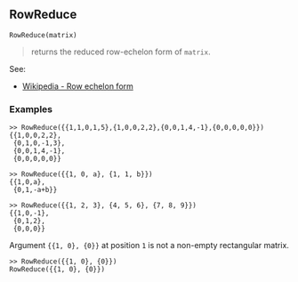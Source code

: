 ## RowReduce

```
RowReduce(matrix)
```

> returns the reduced row-echelon form of `matrix`.

See:   
* [Wikipedia - Row echelon form](http://en.wikipedia.org/wiki/Row_echelon_form)

### Examples

```
>> RowReduce({{1,1,0,1,5},{1,0,0,2,2},{0,0,1,4,-1},{0,0,0,0,0}})
{{1,0,0,2,2},  
 {0,1,0,-1,3},
 {0,0,1,4,-1},
 {0,0,0,0,0}}
 
>> RowReduce({{1, 0, a}, {1, 1, b}})   
{{1,0,a},
 {0,1,-a+b}}
 
>> RowReduce({{1, 2, 3}, {4, 5, 6}, {7, 8, 9}})
{{1,0,-1},
 {0,1,2},
 {0,0,0}}
```

Argument `{{1, 0}, {0}}` at position `1` is not a non-empty rectangular matrix.

```
>> RowReduce({{1, 0}, {0}})   
RowReduce({{1, 0}, {0}})  
```
